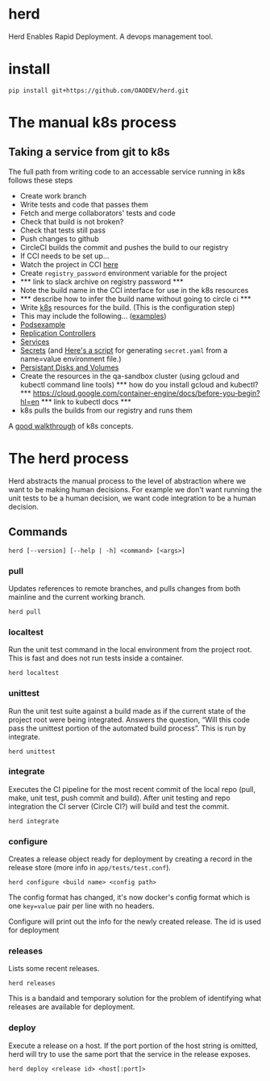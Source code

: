 # herd

Herd Enables Rapid Deployment. A devops management tool.

# install

    pip install git+https://github.com/OAODEV/herd.git

# The manual k8s process

## Taking a service from git to k8s

The full path from writing code to an accessable service running in k8s
follows these steps

* Create work branch
* Write tests and code that passes them
* Fetch and merge collaborators' tests and code
* Check that build is not broken?
* Check that tests still pass
* Push changes to github
* CircleCI builds the commit and pushes the build to our registry
* If CCI needs to be set up...
 * Watch the project in CCI [here](https://circleci.com/add-projects)
 * Create `registry_password` environment variable for the project
 *  *** link to slack archive on registry password ***
* Note the build name in the CCI interface for use in the k8s resources
*   *** describe how to infer the build name without going to circle ci ***
* Write [k8s](http://kubernetes.io/v1.0/docs/user-guide/overview.html)
  resources for the build. (This is the configuration step)
 * This may include the following...
   ([examples](https://github.com/OAODEV/k8s-resources))
  * [Pods](http://kubernetes.io/v1.0/docs/user-guide/pods.html)[example](https://github.com/OAODEV/k8s-resources/blob/master/warehouse/warehouse-etl.yaml)
  * [Replication Controllers](http://kubernetes.io/v1.0/docs/user-guide/replication-controller.html)
  * [Services](http://kubernetes.io/v1.0/docs/user-guide/services.html)
  * [Secrets](http://kubernetes.io/v1.0/docs/user-guide/secrets.html) (and [Here's a script](https://gist.github.com/tym-oao/25f4b3a05532fa6def8e) for generating `secret.yaml` from a name=value environment file.)
  * [Persistant Disks and Volumes](http://kubernetes.io/v1.0/docs/user-guide/volumes.html)
* Create the resources in the qa-sandbox cluster
  (using gcloud and kubectl command line tools)
    *** how do you install gcloud and kubectl? ***
    https://cloud.google.com/container-engine/docs/before-you-begin?hl=en
    *** link to kubectl docs ***
* k8s pulls the builds from our registry and runs them

A [good walkthrough](https://cloud.google.com/container-engine/docs/tutorials/guestbook) of k8s concepts.

# The herd process

Herd abstracts the manual process to the level of abstraction where we want to
be making human decisions. For example we don't want running the unit tests to
be a human decision, we want code integration to be a human decision.

## Commands

    herd [--version] [--help | -h] <command> [<args>]

### pull

Updates references to remote branches, and pulls changes from both mainline and
the current working branch.

    herd pull

### localtest

Run the unit test command in the local environment from the project root. This
is fast and does not run tests inside a container.

    herd localtest

### unittest

Run the unit test suite against a build made as if the current state of the
project root were being integrated. Answers the question, “Will this code pass
the unittest portion of the automated build process”. This is run by integrate.

    herd unittest

### integrate

Executes the CI pipeline for the most recent commit of the local repo (pull,
make, unit test, push commit and build). After unit testing and repo integration
the CI server (Circle CI?) will build and test the commit.

    herd integrate

### configure

Creates a release object ready for deployment by creating a record in the
release store (more info in `app/tests/test.conf`).

    herd configure <build name> <config path>

The config format has changed, it's now docker's config format which is one
`key=value` pair per line with no headers.

Configure will print out the info for the newly created release. The id is used
for deployment

### releases

Lists some recent releases.

    herd releases

This is a bandaid and temporary solution for the problem of identifying what
releases are available for deployment.

### deploy

Execute a release on a host. If the port portion of the host string is omitted,
herd will try to use the same port that the service in the release exposes.

    herd deploy <release id> <host[:port]>
